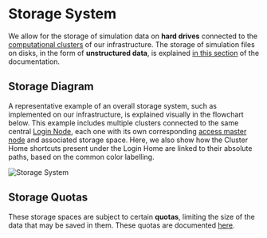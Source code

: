 # Storage System

We allow for the storage of simulation data on **hard drives** connected to the [computational clusters](clusters/overview.md) of our infrastructure. The storage of simulation files on disks, in the form of **unstructured data**, is explained [in this section](../data-on-disk/overview.md) of the documentation.

## Storage Diagram

A representative example of an overall storage system, such as implemented on our infrastructure, is explained visually in the flowchart below. This example includes multiple clusters connected to the same central [Login Node](login/overview.md), each one with its own corresponding [access master node](clusters/directories.md) and associated storage space. Here, we also show how the Cluster Home shortcuts present under the Login Home are linked to their absolute paths, based on the common color labelling.

![Storage System](/images/Storage-System.png "Storage System")

## Storage Quotas

These storage spaces are subject to certain **quotas**, limiting the size of the data that may be saved in them. These quotas are documented [here](../data-on-disk/quotas.md).
